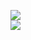 [![](https://img.shields.io/badge/Made%20With-Github%20Spray-lightgrey.svg?style=for-the-badge&logo=github)](https://github.com/Annihil/github-spray#29776)  
[![](https://i.imgur.com/2DrTn0Z.gif)](https://github.com/Annihil/github-spray)